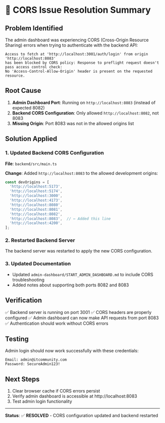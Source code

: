 # 🔧 CORS Issue Resolution Summary

## Problem Identified

The admin dashboard was experiencing CORS (Cross-Origin Resource Sharing) errors when trying to authenticate with the backend API:

```
Access to fetch at 'http://localhost:3001/auth/login' from origin 'http://localhost:8083' 
has been blocked by CORS policy: Response to preflight request doesn't pass access control check: 
No 'Access-Control-Allow-Origin' header is present on the requested resource.
```

## Root Cause

1. **Admin Dashboard Port**: Running on `http://localhost:8083` (instead of expected 8082)
2. **Backend CORS Configuration**: Only allowed `http://localhost:8082`, not 8083
3. **Missing Origin**: Port 8083 was not in the allowed origins list

## Solution Applied

### 1. Updated Backend CORS Configuration

**File**: `backend/src/main.ts`

**Change**: Added `http://localhost:8083` to the allowed development origins:

```typescript
const devOrigins = [
  'http://localhost:5173',
  'http://localhost:5174',
  'http://localhost:3000',
  'http://localhost:4173',
  'http://localhost:8080',
  'http://localhost:8081',
  'http://localhost:8082',
  'http://localhost:8083',  // ← Added this line
  'http://localhost:4200',
];
```

### 2. Restarted Backend Server

The backend server was restarted to apply the new CORS configuration.

### 3. Updated Documentation

- Updated `admin-dashboard/START_ADMIN_DASHBOARD.md` to include CORS troubleshooting
- Added notes about supporting both ports 8082 and 8083

## Verification

✅ Backend server is running on port 3001
✅ CORS headers are properly configured
✅ Admin dashboard can now make API requests from port 8083
✅ Authentication should work without CORS errors

## Testing

Admin login should now work successfully with these credentials:
```
Email: admin@itcommunity.com
Password: SecureAdmin123!
```

## Next Steps

1. Clear browser cache if CORS errors persist
2. Verify admin dashboard is accessible at http://localhost:8083
3. Test admin login functionality

---

**Status**: ✅ **RESOLVED** - CORS configuration updated and backend restarted 